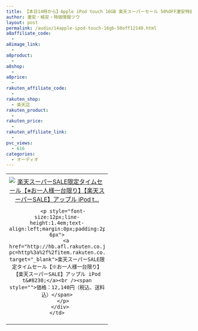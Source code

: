 ```yaml
---
title: 【本日14時から】Apple iPod touch 16GB 楽天スーパーセール 50%OFF激安特価12,140円！送料無料！
author: 激安・格安・特価情報ツウ
layout: post
permalink: /audio/14apple-ipod-touch-16gb-50off12140.html
a8affiliate_code:
  - 
a8image_link:
  - 
a8product:
  - 
a8shop:
  - 
a8price:
  - 
rakuten_affiliate_code:
  - 
rakuten_shop:
  - 楽天店
rakuten_product:
  - 
rakuten_price:
  - 
rakuten_affiliate_link:
  - 
pvc_views:
  - 616
categories:
  - オーディオ
---
```

<table border="0" cellpadding="0" cellspacing="0">
  <tr>
    <td valign="top">
      <div style="border:1px none;margin:0px;padding:6px 0px;width:260px;text-align:center;float:left">
        <a href="http://hb.afl.rakuten.co.jp/hgc/036c543d.61463e9c.064d19b2.e7571150/?pc=http%3a%2f%2fitem.rakuten.co.jp%2fakindo%2fk84q3p09fj%2f%3fscid%3daf_link_tbl&m=http%3a%2f%2fm.rakuten.co.jp%2fakindo%2fi%2f10133563%2f" target="_blank"><img src="http://hbb.afl.rakuten.co.jp/hgb/?pc=http%3a%2f%2fthumbnail.image.rakuten.co.jp%2f%400_mall%2fakindo%2fcabinet%2fl13%2fmgg82ja.jpg%3f_ex%3d240x240&m=http%3a%2f%2fthumbnail.image.rakuten.co.jp%2f%400_mall%2fakindo%2fcabinet%2fl13%2fmgg82ja.jpg" alt="楽天スーパーSALE限定タイムセール【※お一人様一台限り】【楽天スーパーSALE】アップル iPod t..." border="0" style="margin:0px;padding:0px" /></a> 
        
        <p style="font-size:12px;line-height:1.4em;text-align:left;margin:0px;padding:2px 6px">
          <a href="http://hb.afl.rakuten.co.jp/hgc/036c543d.61463e9c.064d19b2.e7571150/?pc=http%3a%2f%2fitem.rakuten.co.jp%2fakindo%2fk84q3p09fj%2f%3fscid%3daf_link_tbl&m=http%3a%2f%2fm.rakuten.co.jp%2fakindo%2fi%2f10133563%2f" target="_blank">楽天スーパーSALE限定タイムセール【※お一人様一台限り】【楽天スーパーSALE】アップル iPod t&#8230;</a><br /><span style="">価格：12,140円（税込、送料込）</span>
        </p>
      </div>
    </td>
  </tr>
</table>
